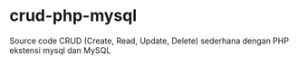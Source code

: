 # crud-php-mysql
Source code CRUD (Create, Read, Update, Delete) sederhana dengan PHP ekstensi mysql dan MySQL


